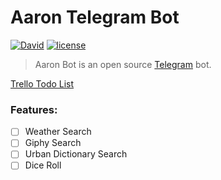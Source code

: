 # Aaron Telegram Bot
[![David](https://img.shields.io/david/KierenBP/dixon-telegram.svg)]()
[![license](https://img.shields.io/github/license/KierenBP/dixon-telegram.svg)]()

> Aaron Bot is an open source [Telegram](http://telegram.org) bot.

[Trello Todo List](https://trello.com/b/msinP5Qy)
### Features:
* [ ] Weather Search
* [ ] Giphy Search
* [ ] Urban Dictionary Search
* [ ] Dice Roll
